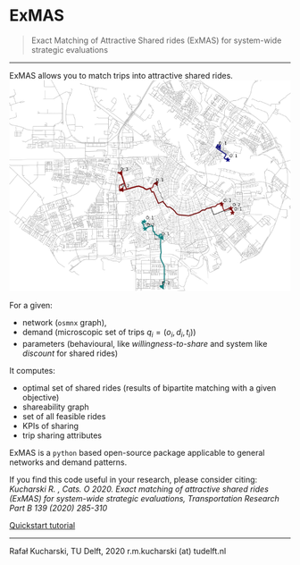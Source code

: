 # ExMAS
> Exact Matching of Attractive Shared rides (ExMAS) for system-wide strategic evaluations
---

ExMAS allows you to match trips into attractive shared rides.
![MAP](/data/map.png)

For a given:
* network (`osmnx` graph), 
* demand (microscopic set of trips $q_i = (o_i, d_i, t_i)$)
* parameters (behavioural, like _willingness-to-share_ and system like _discount_ for shared rides)

It computes:
* optimal set of shared rides (results of bipartite matching with a given objective)
* shareability graph
* set of all feasible rides
* KPIs of sharing
* trip sharing attributes 

ExMAS is a `python` based open-source package applicable to general networks and demand patterns.

If you find this code useful in your research, please consider citing: _Kucharski R. , Cats. O 2020. Exact matching of attractive shared rides (ExMAS) for system-wide strategic evaluations, Transportation Research Part B 139 (2020) 285-310_


[Quickstart tutorial](https://github.com/RafalKucharskiPK/ExMAS/blob/master/notebooks/ExMAS.ipynb)

----
Rafał Kucharski, TU Delft, 2020 r.m.kucharski (at) tudelft.nl








